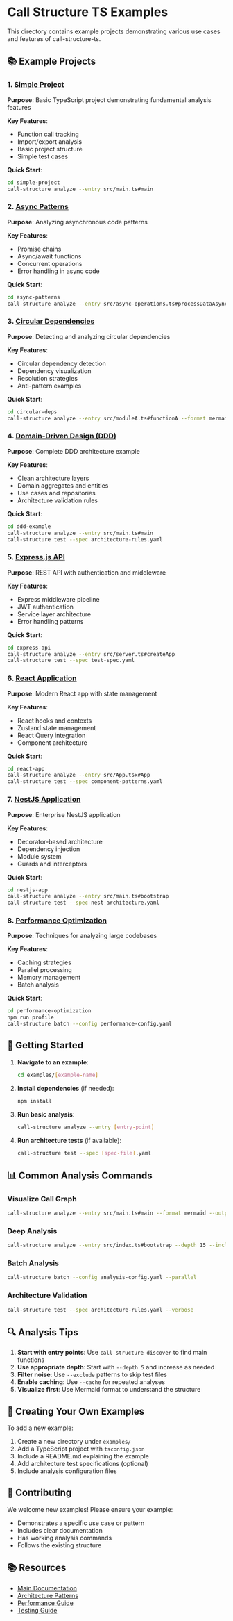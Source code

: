 # Call Structure TS Examples

This directory contains example projects demonstrating various use cases and features of call-structure-ts.

## 📚 Example Projects

### 1. [Simple Project](./simple-project/)

**Purpose**: Basic TypeScript project demonstrating fundamental analysis features

**Key Features**:

- Function call tracking
- Import/export analysis
- Basic project structure
- Simple test cases

**Quick Start**:

```bash
cd simple-project
call-structure analyze --entry src/main.ts#main
```

### 2. [Async Patterns](./async-patterns/)

**Purpose**: Analyzing asynchronous code patterns

**Key Features**:

- Promise chains
- Async/await functions
- Concurrent operations
- Error handling in async code

**Quick Start**:

```bash
cd async-patterns
call-structure analyze --entry src/async-operations.ts#processDataAsync
```

### 3. [Circular Dependencies](./circular-deps/)

**Purpose**: Detecting and analyzing circular dependencies

**Key Features**:

- Circular dependency detection
- Dependency visualization
- Resolution strategies
- Anti-pattern examples

**Quick Start**:

```bash
cd circular-deps
call-structure analyze --entry src/moduleA.ts#functionA --format mermaid
```

### 4. [Domain-Driven Design (DDD)](./ddd-example/)

**Purpose**: Complete DDD architecture example

**Key Features**:

- Clean architecture layers
- Domain aggregates and entities
- Use cases and repositories
- Architecture validation rules

**Quick Start**:

```bash
cd ddd-example
call-structure analyze --entry src/main.ts#main
call-structure test --spec architecture-rules.yaml
```

### 5. [Express.js API](./express-api/)

**Purpose**: REST API with authentication and middleware

**Key Features**:

- Express middleware pipeline
- JWT authentication
- Service layer architecture
- Error handling patterns

**Quick Start**:

```bash
cd express-api
call-structure analyze --entry src/server.ts#createApp
call-structure test --spec test-spec.yaml
```

### 6. [React Application](./react-app/)

**Purpose**: Modern React app with state management

**Key Features**:

- React hooks and contexts
- Zustand state management
- React Query integration
- Component architecture

**Quick Start**:

```bash
cd react-app
call-structure analyze --entry src/App.tsx#App
call-structure test --spec component-patterns.yaml
```

### 7. [NestJS Application](./nestjs-app/)

**Purpose**: Enterprise NestJS application

**Key Features**:

- Decorator-based architecture
- Dependency injection
- Module system
- Guards and interceptors

**Quick Start**:

```bash
cd nestjs-app
call-structure analyze --entry src/main.ts#bootstrap
call-structure test --spec nest-architecture.yaml
```

### 8. [Performance Optimization](./performance-optimization/)

**Purpose**: Techniques for analyzing large codebases

**Key Features**:

- Caching strategies
- Parallel processing
- Memory management
- Batch analysis

**Quick Start**:

```bash
cd performance-optimization
npm run profile
call-structure batch --config performance-config.yaml
```

## 🚀 Getting Started

1. **Navigate to an example**:

   ```bash
   cd examples/[example-name]
   ```

2. **Install dependencies** (if needed):

   ```bash
   npm install
   ```

3. **Run basic analysis**:

   ```bash
   call-structure analyze --entry [entry-point]
   ```

4. **Run architecture tests** (if available):
   ```bash
   call-structure test --spec [spec-file].yaml
   ```

## 📊 Common Analysis Commands

### Visualize Call Graph

```bash
call-structure analyze --entry src/main.ts#main --format mermaid --output graph.mmd
```

### Deep Analysis

```bash
call-structure analyze --entry src/index.ts#bootstrap --depth 15 --include-async
```

### Batch Analysis

```bash
call-structure batch --config analysis-config.yaml --parallel
```

### Architecture Validation

```bash
call-structure test --spec architecture-rules.yaml --verbose
```

## 🔍 Analysis Tips

1. **Start with entry points**: Use `call-structure discover` to find main functions
2. **Use appropriate depth**: Start with `--depth 5` and increase as needed
3. **Filter noise**: Use `--exclude` patterns to skip test files
4. **Enable caching**: Use `--cache` for repeated analyses
5. **Visualize first**: Use Mermaid format to understand the structure

## 📝 Creating Your Own Examples

To add a new example:

1. Create a new directory under `examples/`
2. Add a TypeScript project with `tsconfig.json`
3. Include a README.md explaining the example
4. Add architecture test specifications (optional)
5. Include analysis configuration files

## 🤝 Contributing

We welcome new examples! Please ensure your example:

- Demonstrates a specific use case or pattern
- Includes clear documentation
- Has working analysis commands
- Follows the existing structure

## 📚 Resources

- [Main Documentation](../README.md)
- [Architecture Patterns](../docs/ARCHITECTURE.md)
- [Performance Guide](../docs/performance.md)
- [Testing Guide](../docs/testing.md)

